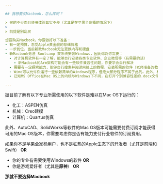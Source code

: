 ```yaml
---

## 我想要买Macbook，怎么样呢？

> 买的不少而且使用体验其实不差（尤其是在苹果全家桶的情况下）
> 
> 前提是别乱买

想要购买Macbook，你要做好以下准备：
- 有一定预算，忍受Apple黄金般的存储价格
- 一步到位，当前新款Macbook无法更换内存和硬盘
- 新Macbook无法 Bootcamp 双系统安装Windows，因此你将你需要：
  - 对计算机软件有一定了解，能够自行安装各类专业软件、企业微信等（有需要的话）
    - 新Macbook的Arm架构可能会有一些软件兼容性问题，你要学会自行解决
  - 需要有一定探索能力，能够自行搜索并阅读网络上的教程，安装所需的软件（老师准备的教程多数面向Windows用户，你则需要自行探索、研究，在MacOS上达成相同的结果）
  - Wine可以允许你运行一些依赖简单的Windows程序，但绝大部分程序不属于此列。此外，相当多的网游有反作弊检测，在非Windows上运行可能会被误判和封号。
  - 已知MS Office在Mac OS上的内核与Windows下不同，在打开个别兼容性差的.docx文件时会出现图片排版和分页差异。

---
```


据目前了解有以下专业所需使用的以下软件是难以在Mac OS下运行的：

+ 化工：ASPEN仿真
+ 机械：Creo建模
+ 计算机：Quartus仿真

此外、AutoCAD、SolidWorks等软件的Mac OS版本可能需要付费订阅才能获得可用的Mac OS版本，你需要考虑你是否有能力支付行业软件的订阅费用。

如果你不是苹果全家桶用户，也不是狂热的Apple生态下的开发者（尤其是前端和Swift） **OR** 
- 你的专业有需要使用Windows的软件 **OR** 
- 你是游戏爱好者（尤其是**原神**） **OR** 

**那就不要选择Macbook**
